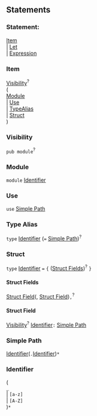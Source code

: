 ## Statements


### Statement:

 [Item](#item)  
| [Let](#Item)  
| [Expression](#Item)  
    

### Item

[Visibility](#visibility)<sup>?</sup>  
(  
    [Module](#module)  
    | [Use](#use)    
    | [TypeAlias](#type-alias)  
    | [Struct](#struct)  
)

### Visibility

`pub module`<sup>?</sup>

### Module

`module` [Identifier](#identifier)

### Use

`use` [Simple Path](#simple-path)

### Type Alias

`type` [Identifier](#identifier) (`=` [Simple Path](#simple-path))<sup>?</sup>

### Struct

`type` [Identifier](#identifier) `=` `{` ([Struct Fields](#struct-fields))<sup>?</sup> `}`

#### Struct Fields

[Struct Field](#struct-field)(, [Struct Field](#struct-field))`,`<sup>?</sup>

#### Struct Field

[Visibility](#visibility)<sup>?</sup>  [Identifier](#identifier)`:` [Simple Path](#simple-path) 

### Simple Path

[Identifier](#identifier)(`.`[Identifier](#identifier))`*`

### Identifier

(  
    `_`  
    | `[a-z]`  
    | `[A-Z]`  
)`*`